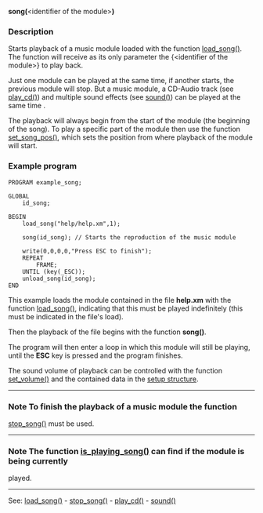**song(**&lt;identifier of the module&gt;**)**

### Description

Starts playback of a music module loaded with the function
[load_song()](load_song().md). The function will receive as its only parameter the {&lt;identifier
of the module&gt;} to play back.

Just one module can be played at the same time, if another starts, the previous module
will stop. But a music module, a CD-Audio track (see [play_cd()](play_cd().md)) and multiple 
sound effects (see [sound()](sound().md)) can be played at the same time .

The playback will always begin from the start of the module (the beginning
of the song). To play a specific part of the module then use the function
[set_song_pos()](set_song_pos().md), which sets the position from where playback of the module
will start.

### Example program
```
PROGRAM example_song;

GLOBAL
    id_song;

BEGIN
    load_song("help/help.xm",1);

    song(id_song); // Starts the reproduction of the music module

    write(0,0,0,0,"Press ESC to finish");
    REPEAT
        FRAME;
    UNTIL (key(_ESC));
    unload_song(id_song);
END
```


This example loads the module contained in the file **help.xm** with the
function [load_song()](load_song().md), indicating that this must be played
indefinitely (this must be indicated in the file's load).

Then the playback of the file begins with the function **song()**.

The program will then enter a loop in which this module will still be playing, 
until the **ESC** key is pressed and the program finishes.

The sound volume of playback can be controlled with the function
[set_volume()](set_volume().md) and the contained data in the [setup structure](global_struct_setup.md).

---------------------------------------


### Note To finish the playback of a music module the function
[stop_song()](stop_song().md) must be used.

---------------------------------------


### Note The function [is_playing_song()](is_playing_song().md) can find if the module is being currently
played.


---------------------------------------
See: [load_song()](load_song().md) - [stop_song()](stop_song().md) - [play_cd()](play_cd().md) - [sound()](sound().md)

